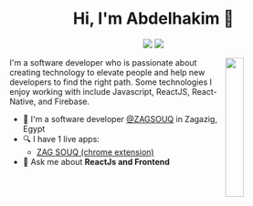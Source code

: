 <h1 align="center">Hi, I'm Abdelhakim 👋</h1>
<p align="center">
    <a href="https://twitter.com/7kawySh3by"><img src="https://img.shields.io/badge/twitter-%231FA1F1?style=flat&logo=twitter&logoColor=white"/></a>
    <a href="https://www.linkedin.com/in/abdelhakim-mahmoud"><img src="https://img.shields.io/badge/linkedin-%230177B5?style=flat&logo=linkedin&logoColor=white"/></a>

  </p>
  
  <img src="https://github.com/mohamedabusrea/mohamedabusrea/blob/master/profile-img.png" align="right" width="25%"/>

I'm a software developer who is passionate about creating technology to elevate people and help new developers to find the right path. Some technologies I enjoy working with include Javascript, ReactJS, React-Native, and Firebase.

- 🔭 I'm a software developer [@ZAGSOUQ](https://www.zagsouq.com/) in Zagazig, Egypt
- 🔍 I have 1 live apps: 
  - [ZAG SOUQ (chrome extension)](https://zagsouq.com)
- 💬 Ask me about **ReactJs and Frontend**
